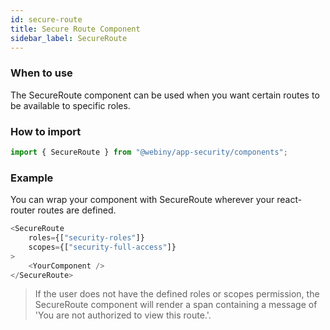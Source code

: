 ```yaml
---
id: secure-route
title: Secure Route Component
sidebar_label: SecureRoute
---
```


### When to use
The SecureRoute component can be used when you want certain routes to be available to specific roles.

### How to import
```js
import { SecureRoute } from "@webiny/app-security/components";
```

### Example
You can wrap your component with SecureRoute wherever your react-router routes are defined.
```js
<SecureRoute
    roles={["security-roles"]}
    scopes={["security-full-access"]}
>
    <YourComponent />
</SecureRoute>
```
>If the user does not have the defined roles or scopes permission, the SecureRoute component will render a span containing a message of 'You are not authorized to view this route.'.